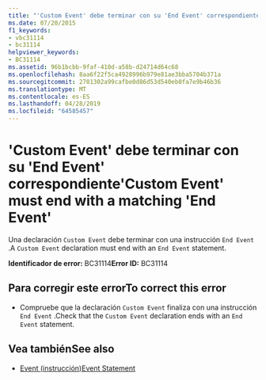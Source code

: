 ```yaml
---
title: "'Custom Event' debe terminar con su 'End Event' correspondiente"
ms.date: 07/20/2015
f1_keywords:
- vbc31114
- bc31114
helpviewer_keywords:
- BC31114
ms.assetid: 96b1bcbb-9faf-410d-a58b-d24714d64c68
ms.openlocfilehash: 8aa6f22f5ca4928996b979e81ae3bba5704b371a
ms.sourcegitcommit: 2701302a99cafbe0d86d53d540eb0fa7e9b46b36
ms.translationtype: MT
ms.contentlocale: es-ES
ms.lasthandoff: 04/28/2019
ms.locfileid: "64585457"
---
```

# <a name="custom-event-must-end-with-a-matching-end-event"></a><span data-ttu-id="a1156-102">'Custom Event' debe terminar con su 'End Event' correspondiente</span><span class="sxs-lookup"><span data-stu-id="a1156-102">'Custom Event' must end with a matching 'End Event'</span></span>
<span data-ttu-id="a1156-103">Una declaración `Custom Event` debe terminar con una instrucción `End Event` .</span><span class="sxs-lookup"><span data-stu-id="a1156-103">A `Custom Event` declaration must end with an `End Event` statement.</span></span>  
  
 <span data-ttu-id="a1156-104">**Identificador de error:** BC31114</span><span class="sxs-lookup"><span data-stu-id="a1156-104">**Error ID:** BC31114</span></span>  
  
## <a name="to-correct-this-error"></a><span data-ttu-id="a1156-105">Para corregir este error</span><span class="sxs-lookup"><span data-stu-id="a1156-105">To correct this error</span></span>  
  
- <span data-ttu-id="a1156-106">Compruebe que la declaración `Custom Event` finaliza con una instrucción `End Event` .</span><span class="sxs-lookup"><span data-stu-id="a1156-106">Check that the `Custom Event` declaration ends with an `End Event` statement.</span></span>  
  
## <a name="see-also"></a><span data-ttu-id="a1156-107">Vea también</span><span class="sxs-lookup"><span data-stu-id="a1156-107">See also</span></span>

- [<span data-ttu-id="a1156-108">Event (instrucción)</span><span class="sxs-lookup"><span data-stu-id="a1156-108">Event Statement</span></span>](../../visual-basic/language-reference/statements/event-statement.md)
